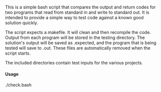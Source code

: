 This is a simple bash script that compares the output and return codes for two programs that read from standard in and write to standard out. It is intended to provide a simple way to test code against a known good solution quickly.

The script expects a makefile. It will clean and then recompile the code. Output from each program will be stored in the testing directory. The solution's output will be saved as <test name>.expected, and the program that is being tested will save to <test name>.out. These files are automatically removed when the script starts.

The included directories contain test inputs for the various projects. 

#### Usage

./check.bash <program to test> <solution> <directory containing the test files> 